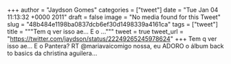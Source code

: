 
+++
author = "Jaydson Gomes"
categories = ["tweet"]
date = "Tue Jan 04 11:13:32 +0000 2011"
draft = false
image = "No media found for this Tweet"
slug = "48b484e1198ba0837dcb6ef30d1498339a4161ca"
tags = ["tweet"]
title = """Tem q ver isso ae... E o	..."""
tweet = true
tweet_url = "https://twitter.com/jaydson/status/22249265245978624"
+++
Tem q ver isso ae... E o	Pantera? RT @mariavaicomigo nossa, eu ADORO o álbum back to basics da christina aguilera...
